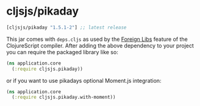 # cljsjs/pikaday

[](dependency)
```clojure
[cljsjs/pikaday "1.5.1-2"] ;; latest release
```
[](/dependency)

This jar comes with `deps.cljs` as used by the [Foreign Libs][flibs] feature
of the ClojureScript compiler. After adding the above dependency to your project
you can require the packaged library like so:

```clojure
(ns application.core
  (:require cljsjs.pikaday))
```

or if you want to use pikadays optional Moment.js integration:

```clojure
(ns application.core
  (:require cljsjs.pikaday.with-moment))
```

[flibs]: https://github.com/clojure/clojurescript/wiki/Packaging-Foreign-Dependencies

